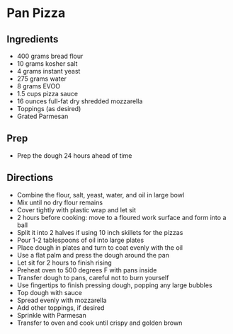 # Pan Pizza

## Ingredients

- 400 grams bread flour
- 10 grams kosher salt
- 4 grams instant yeast
- 275 grams water
- 8 grams EVOO
- 1.5 cups pizza sauce
- 16 ounces full-fat dry shredded mozzarella
- Toppings (as desired)
- Grated Parmesan

## Prep

- Prep the dough 24 hours ahead of time

## Directions

- Combine the flour, salt, yeast, water, and oil in large bowl
- Mix until no dry flour remains
- Cover tightly with plastic wrap and let sit
- 2 hours before cooking: move to a floured work surface and form into a ball
- Split it into 2 halves if using 10 inch skillets for the pizzas
- Pour 1-2 tablespoons of oil into large plates
- Place dough in plates and turn to coat evenly with the oil
- Use a flat palm and press the dough around the pan
- Let sit for 2 hours to finish rising
- Preheat oven to 500 degrees F with pans inside
- Transfer dough to pans, careful not to burn yourself
- Use fingertips to finish pressing dough, popping any large bubbles
- Top dough with sauce
- Spread evenly with mozzarella
- Add other toppings, if desired
- Sprinkle with Parmesan
- Transfer to oven and cook until crispy and golden brown
